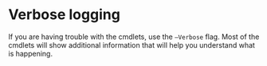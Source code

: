 # Verbose logging

If you are having trouble with the cmdlets, use the `–Verbose` flag. Most of the cmdlets will show additional information that will help you understand what is happening.


